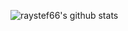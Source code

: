 ![raystef66's github stats](https://github-readme-stats.vercel.app/api?username=raystef66&show_icons=true&theme=radical)
